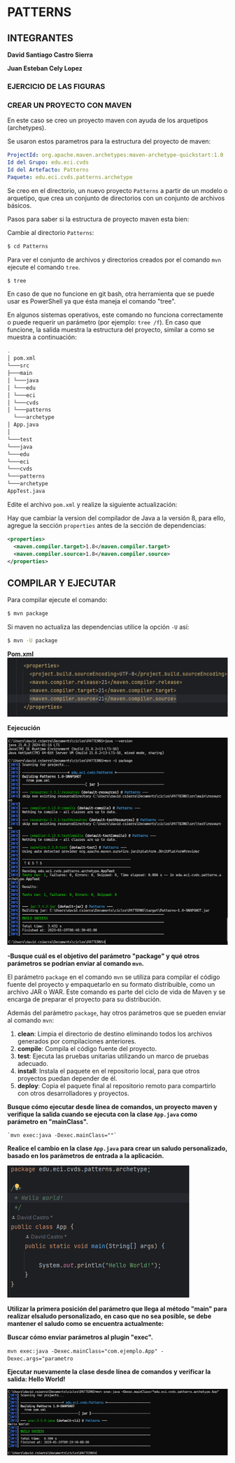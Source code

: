 # PATTERNS
## INTEGRANTES

**David Santiago Castro Sierra**

**Juan Esteban Cely Lopez**


### EJERCICIO DE LAS FIGURAS

### CREAR UN PROYECTO CON MAVEN
En este caso se creo un proyecto maven con ayuda de los arquetipos (archetypes).

Se usaron estos parametros para la estructura del proyecto de maven:
```yml
ProjectId: org.apache.maven.archetypes:maven-archetype-quickstart:1.0
Id del Grupo: edu.eci.cvds
Id del Artefacto: Patterns
Paquete: edu.eci.cvds.patterns.archetype
```

Se   creo en el directorio, un nuevo proyecto `Patterns` a partir de un modelo o arquetipo, que crea un conjunto de directorios con un conjunto de archivos básicos.

Pasos para saber si la estructura de proyecto maven esta bien:

Cambie al directorio `Patterns`:
```sh
$ cd Patterns
```

Para ver el conjunto de archivos y directorios creados por el comando `mvn` ejecute el comando `tree`.
```sh
$ tree
```
En caso de que no funcione en git bash, otra herramienta que se puede usar es PowerShell ya que ésta maneja el comando "tree".

En algunos sistemas operativos, este comando no funciona correctamente o puede requerir un parámetro (por ejemplo: `tree /f`). En caso que funcione, la
salida muestra la estructura del proyecto, similar a como se muestra a continuación:
```sh
.
│ pom.xml
└───src
├───main
│ └───java
│ └───edu
│ └───eci
│ └───cvds
│ └───patterns
  └───archetype
│ App.java
│
└───test
└───java
└───edu
└───eci
└───cvds
└───patterns
└───archetype
AppTest.java
```

Edite el archivo `pom.xml` y realize la siguiente actualización:

Hay que cambiar la version del compilador de Java a la versión 8, para ello, agregue la sección `properties` antes de la sección de
dependencias:
```xml
<properties>
  <maven.compiler.target>1.8</maven.compiler.target>
  <maven.compiler.source>1.8</maven.compiler.source>
</properties>
```

## COMPILAR Y EJECUTAR
Para compilar ejecute el comando:
```sh
$ mvn package
```

Si maven no actualiza las dependencias utilice la opción `-U` así:
```sh
$ mvn -U package
```



**Pom.xml**
![alt text](Resources/imagen-1.png)

**Eejecución**

![alt text](Resources/imagen-2.png)

**-Busque cuál es el objetivo del parámetro "package" y qué otros parámetros se podrían enviar al comando `mvn`.**


El parámetro `package` en el comando `mvn` se utiliza para compilar el código fuente del proyecto y empaquetarlo en su formato distribuible, como un archivo JAR o WAR. Este comando es parte del ciclo de vida de Maven y se encarga de preparar el proyecto para su distribución.

Además del parámetro `package`, hay otros parámetros que se pueden enviar al comando `mvn`:

1. **clean**: Limpia el directorio de destino eliminando todos los archivos generados por compilaciones anteriores.
2. **compile**: Compila el código fuente del proyecto.
3. **test**: Ejecuta las pruebas unitarias utilizando un marco de pruebas adecuado.
4. **install**: Instala el paquete en el repositorio local, para que otros proyectos puedan depender de él.
5. **deploy**: Copia el paquete final al repositorio remoto para compartirlo con otros desarrolladores y proyectos.



**Busque cómo ejecutar desde línea de comandos, un proyecto maven y verifique la salida cuando se ejecuta con la clase `App.java` como parámetro en "mainClass".**
   
   
    `mvn exec:java -Dexec.mainClass=""`




**Realice el cambio en la clase `App.java` para crear un saludo personalizado, basado en los parámetros de entrada a la aplicación.**

![alt text](Resources/imagen-3.png)


**Utilizar la primera posición del parámetro que llega al método "main" para realizar elsaludo personalizado, en caso que no sea posible, se debe mantener el saludo como se encuentra actualmente:**


**Buscar cómo enviar parámetros al plugin "exec".**

`mvn exec:java -Dexec.mainClass="com.ejemplo.App" -Dexec.args="parametro`

**Ejecutar nuevamente la clase desde línea de comandos y verificar la salida: Hello World!**


![alt text](Resources/imagen-4.png)









